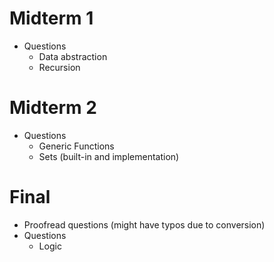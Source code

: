 Midterm 1
=========

* Questions
    * Data abstraction
    * Recursion

Midterm 2
=========

* Questions
    * Generic Functions
    * Sets (built-in and implementation)

Final
=====

* Proofread questions (might have typos due to conversion)
* Questions
    * Logic
